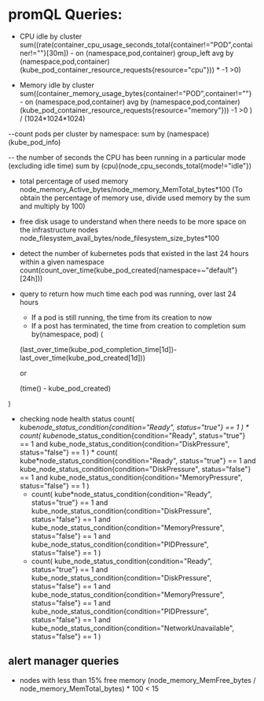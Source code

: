 # promQL Queries:

- CPU idle by cluster
  sum((rate(container_cpu_usage_seconds_total{container!="POD",container!=""}[30m]) -
  on (namespace,pod,container) group_left avg by
  (namespace,pod,container)(kube_pod_container_resource_requests{resource="cpu"})) \*
  -1 >0)

- Memory idle by cluster
  sum((container_memory_usage_bytes{container!="POD",container!=""} - on
  (namespace,pod,container) avg by
  (namespace,pod,container)(kube_pod_container_resource_requests{resource="memory"}))
  -1 >0 ) / (1024\*1024\*1024)

--count pods per cluster by namespace: sum by (namespace) (kube_pod_info)

-- the number of seconds the CPU has been running in a particular mode
(excluding idle time) sum by (cpu)(node_cpu_seconds_total{mode!="idle"})

- total percentage of used memory
  node_memory_Active_bytes/node_memory_MemTotal_bytes\*100 (To obtain the
  percentage of memory use, divide used memory by the sum and multiply by 100)

- free disk usage to understand when there needs to be more space on the
  infrastructure nodes
  node_filesystem_avail_bytes/node_filesystem_size_bytes\*100

- detect the number of kubernetes pods that existed in the last 24 hours within
  a given namespace
  count(count_over_time(kube_pod_created{namespace=~"default"}[24h]))

- query to return how much time each pod was running, over last 24 hours

  - If a pod is still running, the time from its creation to now
  - If a post has terminated, the time from creation to completion sum
    by(namespace, pod) (

  (last_over_time(kube_pod_completion_time[1d])-
  last_over_time(kube_pod_created[1d]))

  or

  (time() - kube_pod_created)

)

- checking node health status count(
  kube*node_status_condition{condition="Ready", status="true"} == 1 ) * count(
  kube*node_status_condition{condition="Ready", status="true"} == 1 and
  kube_node_status_condition{condition="DiskPressure", status="false"} == 1 ) *
  count( kube\*node_status_condition{condition="Ready", status="true"} == 1 and
  kube_node_status_condition{condition="DiskPressure", status="false"} == 1 and
  kube_node_status_condition{condition="MemoryPressure", status="false"} == 1 )
  - count( kube\*node_status_condition{condition="Ready", status="true"} == 1
    and kube_node_status_condition{condition="DiskPressure", status="false"} ==
    1 and kube_node_status_condition{condition="MemoryPressure", status="false"}
    == 1 and kube_node_status_condition{condition="PIDPressure", status="false"}
    == 1 )
  - count( kube_node_status_condition{condition="Ready", status="true"} == 1 and
    kube_node_status_condition{condition="DiskPressure", status="false"} == 1
    and kube_node_status_condition{condition="MemoryPressure", status="false"}
    == 1 and kube_node_status_condition{condition="PIDPressure", status="false"}
    == 1 and kube_node_status_condition{condition="NetworkUnavailable",
    status="false"} == 1 )

## alert manager queries

- nodes with less than 15% free memory (node_memory_MemFree_bytes /
  node_memory_MemTotal_bytes) \* 100 < 15
